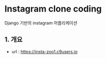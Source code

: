 # Instagram clone coding
Django 기반의 instagram 어플리케이션

## 1. 개요
- url : https://insta-zoo1.c9users.io